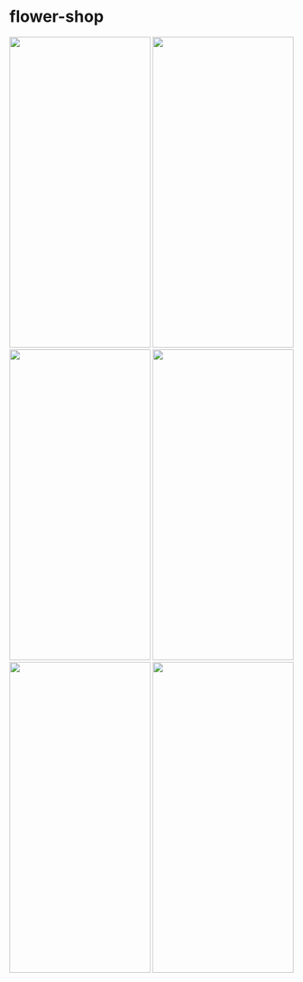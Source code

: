 # flower-shop

<img src="https://github.com/Ariya-Manouchehri/flower-shop/assets/94828613/97fc1528-cfcc-4e70-97ba-c42ee8877fee" width="250" height="550">
<img src="https://github.com/Ariya-Manouchehri/flower-shop/assets/94828613/c10b2cb3-47b7-45b8-a826-a9b5c33acc34" width="250" height="550">
<img src="https://github.com/Ariya-Manouchehri/flower-shop/assets/94828613/ede3854c-d8e1-419c-99fb-fbe03e3e0541" width="250" height="550">
<img src="https://github.com/Ariya-Manouchehri/flower-shop/assets/94828613/105b0bca-82aa-4ca2-899c-b012e0dd7ddd" width="250" height="550">
<img src="https://github.com/Ariya-Manouchehri/flower-shop/assets/94828613/b248bbe8-a4eb-4834-92d5-b532fc9a0d0d" width="250" height="550">
<img src="https://github.com/Ariya-Manouchehri/flower-shop/assets/94828613/9df8056e-52e6-46c6-8685-fe7a5af63eb1" width="250" height="550">
